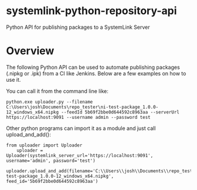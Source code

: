 # systemlink-python-repository-api

Python API for publishing packages to a SystemLink Server

# Overview

The following Python API can be used to automate publishing packages (.nipkg or .ipk) from a CI like Jenkins.  Below are a few examples on how to use it.
 
You can call it from the command line like:
```
python.exe uploader.py --filename C:\Users\josh\Documents\repo_tester\ni-test-package_1.0.0-12_windows_x64.nipkg --feedId 5b69f2bbe0d644592c8963aa --serverUrl https://localhost:9091 --username admin --password test
```

Other python programs can import it as a module and just call upload_and_add():
```
from uploader import Uploader
    uploader = Uploader(systemlink_server_url='https://localhost:9091', username='admin', password='test')
    uploader.upload_and_add(filename='C:\\Users\\josh\\Documents\\repo_tester\\ni-test-package_1.0.0-12_windows_x64.nipkg', feed_id='5b69f2bbe0d644592c8963aa')
```
